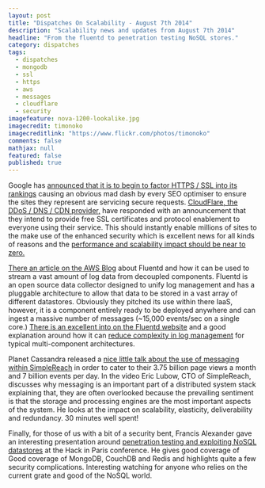 ```yaml
---
layout: post
title: "Dispatches On Scalability - August 7th 2014"
description: "Scalability news and updates from August 7th 2014"
headline: "From the fluentd to penetration testing NoSQL stores."
category: dispatches
tags: 
  - dispatches
  - mongodb
  - ssl
  - https
  - aws
  - messages
  - cloudflare
  - security
imagefeature: nova-1200-lookalike.jpg
imagecredit: timonoko
imagecreditlink: "https://www.flickr.com/photos/timonoko"
comments: false
mathjax: null
featured: false
published: true
---
```


Google has [announced that it is to begin to factor HTTPS / SSL into its rankings](http://googleonlinesecurity.blogspot.co.uk/2014/08/https-as-ranking-signal_6.html) causing an obvious mad dash by every SEO optimiser to ensure the sites they represent are servicing secure requests. [CloudFlare, the DDoS / DNS / CDN provider,](http://blog.cloudflare.com/google-now-factoring-https-support-into-ranking-cloudflare-on-track-to-make-it-free-and-easy) have responded with an announcement that they intend to provide free SSL certificates and protocol enablement to everyone using their service. This should instantly enable millions of sites to the make use of the enhanced security which is excellent news for all kinds of reasons and the [performance and scalability impact should be near to zero.](https://www.imperialviolet.org/2010/06/25/overclocking-ssl.html)

[There an article on the AWS Blog](https://aws.amazon.com/blogs/aws/all-your-data-fluentd/) about Fluentd and how it can be used to stream a vast amount of log data from decoupled components. Fluentd is an open source data collector designed to unify log management and has a pluggable architecture to allow that data to be stored in a vast array of different datastores. Obviously they pitched its use within there IaaS, however, it is a component entirely ready to be deployed anywhere and can ingest a massive number of messages (~15,000 events/sec on a single core.) [There is an excellent into on the Fluentd website](http://www.fluentd.org/architecture) and a good explanation around how it can [reduce complexity in log management](http://www.fluentd.org/blog/unified-logging-layer) for  typical multi-component architectures.

Planet Cassandra released a [nice little talk about the use of messaging within SimpleReach](http://youtu.be/jFrC1rHZEcM) in order to cater to their 3.75 billion page views a month and 7 billion events per day. In the video Eric Lubow, CTO of SimpleReach, discusses why messaging is an important part of a distributed system stack explaining that, they are often overlooked because the prevailing sentiment is that the storage and processing engines are the most important aspects of the system. He looks at the impact on scalability, elasticity, deliverability and redundancy. 30 minutes well spent!

Finally, for those of us with a bit of a security bent, Francis Alexander gave an interesting presentation around [penetration testing and exploiting NoSQL datastores](http://youtu.be/WWAdMqr_vAg) at the Hack in Paris conference. He gives good coverage of Good coverage of MongoDB, CouchDB and Redis and highlights quite a few security complications. Interesting watching for anyone who relies on the current grate and good of the NoSQL world.